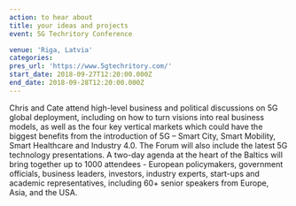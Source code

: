 ```yaml
---
action: to hear about
title: your ideas and projects
event: 5G Techritory Conference

venue: 'Riga, Latvia'
categories:
pres_url: 'https://www.5gtechritory.com/'
start_date: 2018-09-27T12:20:00.000Z
end_date: 2018-09-28T12:20:00.000Z
---
```


Chris and Cate attend high-level business and political discussions on 5G global deployment, including on how to turn visions into real business models, as well as the four key vertical markets which could have the biggest benefits from the introduction of 5G – Smart City, Smart Mobility, Smart Healthcare and Industry 4.0. The Forum will also include the latest 5G technology presentations. A two-day agenda at the heart of the Baltics will bring together up to 1000 attendees - European policymakers, government officials, business leaders, investors, industry experts, start-ups and academic representatives, including 60+ senior speakers from Europe, Asia, and the USA.
